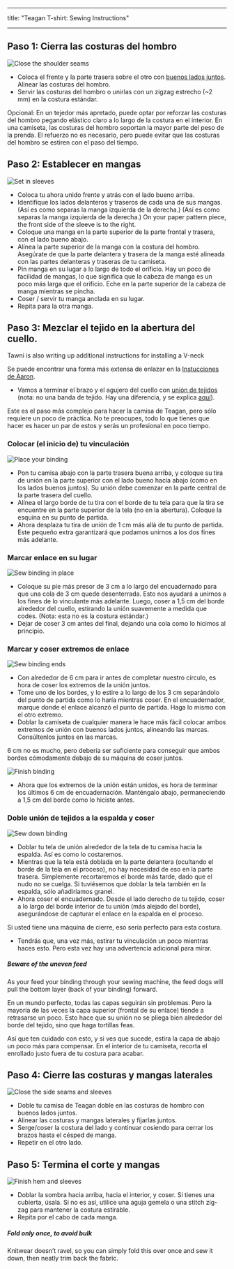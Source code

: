 - - -
title: "Teagan T-shirt: Sewing Instructions"
- - -

## Paso 1: Cierra las costuras del hombro

![Close the shoulder seams](step01.svg)

- Coloca el frente y la parte trasera sobre el otro con [buenos lados juntos](/docs/sewing/good-sides-together). Alinear las costuras del hombro.
- Servir las costuras del hombro o unirlas con un zigzag estrecho (~2 mm) en la costura estándar.

<Note>
Opcional: En un tejedor más apretado, puede optar por reforzar las costuras del hombro pegando elástico claro a lo largo de la costura en el interior. En una camiseta, las costuras del hombro soportan la mayor parte del peso de la prenda. El refuerzo no es necesario, pero puede evitar que las costuras del hombro se estiren con el paso del tiempo.
</Note>

## Paso 2: Establecer en mangas

![Set in sleeves](step02.svg)

- Coloca tu ahora unido frente y atrás con el lado bueno arriba.
- Identifique los lados delanteros y traseros de cada una de sus mangas. (Así es como separas la manga izquierda de la derecha.) (Así es como separas la manga izquierda de la derecha.) On your paper pattern piece, the front side of the sleeve is to the right.
- Coloque una manga en la parte superior de la parte frontal y trasera, con el lado bueno abajo.
- Alínea la parte superior de la manga con la costura del hombro. Asegúrate de que la parte delantera y trasera de la manga esté alineada con las partes delanteras y traseras de tu camiseta.
- Pin manga en su lugar a lo largo de todo el orificio. Hay un poco de facilidad de mangas, lo que significa que la cabeza de manga es un poco más larga que el orificio. Eche en la parte superior de la cabeza de manga mientras se pincha.
- Coser / servir tu manga anclada en su lugar.
- Repita para la otra manga.

## Paso 3: Mezclar el tejido en la abertura del cuello.

<Comment by="TangerineShark">

Tawni is also writing up additional instructions for installing a V-neck

</Comment>

<Tip>

Se puede encontrar una forma más extensa de enlazar en la [Instucciones de Aaron](/docs/patterns/aaron/instructions).

</Tip>

- Vamos a terminar el brazo y el agujero del cuello con [unión de tejidos](/docs/sewing/knit-binding) (nota: no una banda de tejido. Hay una diferencia, y se explica [aquí](/docs/sewing/knit-binding)).

<Note>
Este es el paso más complejo para hacer la camisa de Teagan, pero sólo requiere un poco de práctica. No te preocupes, todo lo que tienes que hacer es hacer un par de estos y serás un profesional en poco tiempo.
</Note>

### Colocar (el inicio de) tu vinculación

![Place your binding](step03a.svg)

- Pon tu camisa abajo con la parte trasera buena arriba, y coloque su tira de unión en la parte superior con el lado bueno hacia abajo (como en los lados buenos juntos). Su unión debe comenzar en la parte central de la parte trasera del cuello.
- Alínea el largo borde de tu tira con el borde de tu tela para que la tira se encuentre en la parte superior de la tela (no en la abertura). Coloque la esquina en su punto de partida.
- Ahora desplaza tu tira de unión de 1 cm más allá de tu punto de partida. Este pequeño extra garantizará que podamos unirnos a los dos fines más adelante.

### Marcar enlace en su lugar

![Sew binding in place](step03b.svg)

- Coloque su pie más presor de 3 cm a lo largo del encuadernado para que una cola de 3 cm quede desenterrada. Esto nos ayudará a unirnos a los fines de lo vinculante más adelante. Luego, coser a 1,5 cm del borde alrededor del cuello, estirando la unión suavemente a medida que codes.  (Nota: esta no es la costura estándar.)
- Dejar de coser 3 cm antes del final, dejando una cola como lo hicimos al principio.

### Marcar y coser extremos de enlace

![Sew binding ends](step03c.svg)

- Con alrededor de 6 cm para ir antes de completar nuestro círculo, es hora de coser los extremos de la unión juntos.
- Tome uno de los bordes, y lo estire a lo largo de los 3 cm separándolo del punto de partida como lo haría mientras coser. En el encuadernador, marque donde el enlace alcanzó el punto de partida. Haga lo mismo con el otro extremo.
- Doblar la camiseta de cualquier manera le hace más fácil colocar ambos extremos de unión con buenos lados juntos, alineando las marcas. Consúltenlos juntos en las marcas.

<Note>

6 cm no es mucho, pero debería ser suficiente para conseguir que ambos bordes cómodamente debajo de su máquina de coser juntos.

</Note>

![Finish binding](step03d.svg)

- Ahora que los extremos de la unión están unidos, es hora de terminar los últimos 6 cm de encuadernación. Manténgalo abajo, permaneciendo a 1,5 cm del borde como lo hiciste antes.

### Doble unión de tejidos a la espalda y coser

![Sew down binding](step03e.svg)

- Doblar tu tela de unión alrededor de la tela de tu camisa hacia la espalda. Así es como lo costaremos.
- Mientras que la tela está doblada en la parte delantera (ocultando el borde de la tela en el proceso), no hay necesidad de eso en la parte trasera. Simplemente recortaremos el borde más tarde, dado que el nudo no se cuelga. Si tuviésemos que doblar la tela también en la espalda, sólo añadiríamos granel.
- Ahora coser el encuadernado. Desde el lado derecho de tu tejido, coser a lo largo del borde interior de tu unión (más alejado del borde), asegurándose de capturar el enlace en la espalda en el proceso.

<Note>
Si usted tiene una máquina de cierre, eso sería perfecto para esta costura.
</Note>

- Tendrás que, una vez más, estirar tu vinculación un poco mientras haces esto. Pero esta vez hay una advertencia adicional para mirar.

<Note>

##### Beware of the uneven feed

As your feed your binding through your sewing machine, the feed dogs will pull the bottom layer (back of your binding) forward.

En un mundo perfecto, todas las capas seguirán sin problemas. Pero la mayoría de las veces la capa superior (frontal de su enlace) tiende a retrasarse un poco. Esto hace que su unión no se pliega bien alrededor del borde del tejido, sino que haga tortillas feas.

Así que ten cuidado con esto, y si ves que sucede, estira la capa de abajo un poco más para compensar.
En el interior de tu camiseta, recorta el enrollado justo fuera de tu costura para acabar.

</Note>

## Paso 4: Cierre las costuras y mangas laterales

![Close the side seams and sleeves](step04.svg)

- Doble tu camisa de Teagan doble en las costuras de hombro con buenos lados juntos.
- Alinear las costuras y mangas laterales y fijarlas juntos.
- Serge/coser la costura del lado y continuar cosiendo para cerrar los brazos hasta el césped de manga.
- Repetir en el otro lado.

## Paso 5: Termina el corte y mangas

![Finish hem and sleeves](step05.svg)

- Doblar la sombra hacia arriba, hacia el interior, y coser. Si tienes una cubierta, úsala. Si no es así, utilice una aguja gemela o una stitch zig-zag para mantener la costura estirable.
- Repita por el cabo de cada manga.

<Note>

##### Fold only once, to avoid bulk

Knitwear doesn’t ravel, so you can simply fold this over once and sew it down, then neatly trim back the fabric.

</Note>
